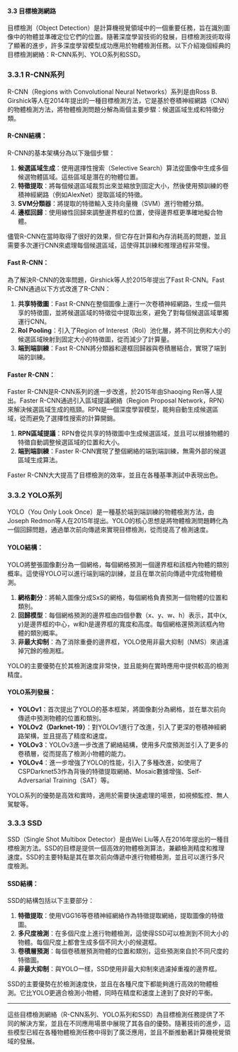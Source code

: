 #### 3.3 目標檢測網路

目標檢測（Object Detection）是計算機視覺領域中的一個重要任務，旨在識別圖像中的物體並準確定位它們的位置。隨著深度學習技術的發展，目標檢測技術取得了顯著的進步，許多深度學習模型成功應用於物體檢測任務。以下介紹幾個經典的目標檢測網絡：R-CNN系列、YOLO系列和SSD。

### 3.3.1 R-CNN系列

R-CNN（Regions with Convolutional Neural Networks）系列是由Ross B. Girshick等人在2014年提出的一種目標檢測方法，它是基於卷積神經網路（CNN）的物體檢測方法，將物體檢測問題分解為兩個主要步驟：候選區域生成和特徵分類。

#### R-CNN結構：
R-CNN的基本架構分為以下幾個步驟：
1. **候選區域生成**：使用選擇性搜索（Selective Search）算法從圖像中生成多個候選物體區域。這些區域是潛在的物體位置。
2. **特徵提取**：將每個候選區域裁剪出來並縮放到固定大小，然後使用預訓練的卷積神經網路（例如AlexNet）提取區域的特徵。
3. **SVM分類器**：將提取的特徵輸入支持向量機（SVM）進行物體分類。
4. **邊框回歸**：使用線性回歸來調整邊界框的位置，使得邊界框更準確地擬合物體。

儘管R-CNN在當時取得了很好的效果，但它存在計算和內存消耗高的問題，並且需要多次運行CNN來處理每個候選區域，這使得其訓練和推理過程非常慢。

#### Fast R-CNN：
為了解決R-CNN的效率問題，Girshick等人於2015年提出了Fast R-CNN。Fast R-CNN通過以下方式改進了R-CNN：
1. **共享特徵圖**：Fast R-CNN在整個圖像上運行一次卷積神經網路，生成一個共享的特徵圖，並將候選區域的特徵從中提取出來，避免了對每個候選區域單獨運行CNN。
2. **RoI Pooling**：引入了Region of Interest（RoI）池化層，將不同比例和大小的候選區域映射到固定大小的特徵圖，從而減少了計算量。
3. **端到端訓練**：Fast R-CNN將分類器和邊框回歸器與卷積層結合，實現了端到端的訓練。

#### Faster R-CNN：
Faster R-CNN是R-CNN系列的進一步改進，於2015年由Shaoqing Ren等人提出。Faster R-CNN通過引入區域提議網絡（Region Proposal Network，RPN）來解決候選區域生成的瓶頸。RPN是一個深度學習模型，能夠自動生成候選區域，從而避免了選擇性搜索的計算開銷。

1. **RPN區域提議**：RPN會從共享的特徵圖中生成候選區域，並且可以根據物體的特徵自動調整候選區域的位置和大小。
2. **端到端訓練**：Faster R-CNN實現了整個網絡的端到端訓練，無需外部的候選區域生成算法。

Faster R-CNN大大提高了目標檢測的效率，並且在各種基準測試中表現出色。

### 3.3.2 YOLO系列

YOLO（You Only Look Once）是一種基於端到端訓練的物體檢測方法，由Joseph Redmon等人在2015年提出。YOLO的核心思想是將物體檢測問題轉化為一個回歸問題，通過單次前向傳遞來實現目標檢測，從而提高了檢測速度。

#### YOLO結構：
YOLO將整張圖像劃分為一個網格，每個網格預測一個邊界框和該框內物體的類別概率。這使得YOLO可以進行端到端的訓練，並且在單次前向傳遞中完成物體檢測。

1. **網格劃分**：將輸入圖像分成SxS的網格，每個網格負責預測一個物體的位置和類別。
2. **回歸模型**：每個網格預測的邊界框由四個參數（x、y、w、h）表示，其中(x, y)是邊界框的中心，w和h是邊界框的寬度和高度。每個網格還預測該框內物體的類別概率。
3. **非最大抑制**：為了消除重疊的邊界框，YOLO使用非最大抑制（NMS）來過濾掉冗餘的檢測框。

YOLO的主要優勢在於其檢測速度非常快，並且能夠在實時應用中提供較高的檢測精度。

#### YOLO系列發展：
- **YOLOv1**：首次提出了YOLO的基本框架，將圖像劃分為網格，並在單次前向傳遞中預測物體的位置和類別。
- **YOLOv2（Darknet-19）**：對YOLOv1進行了改進，引入了更深的卷積神經網路架構，並且提高了精度和速度。
- **YOLOv3**：YOLOv3進一步改進了網絡結構，使用多尺度預測並引入了更多的卷積層，從而提高了檢測小物體的能力。
- **YOLOv4**：進一步增強了YOLO的性能，引入了多種改進，如使用了CSPDarknet53作為背後的特徵提取網絡、Mosaic數據增強、Self-Adversarial Training（SAT）等。

YOLO系列的優勢是高效和實時，適用於需要快速處理的場景，如視頻監控、無人駕駛等。

### 3.3.3 SSD

SSD（Single Shot Multibox Detector）是由Wei Liu等人在2016年提出的一種目標檢測方法。SSD的目標是提供一個高效的物體檢測算法，兼顧檢測精度和推理速度。SSD的主要特點是其在單次前向傳遞中進行物體檢測，並且可以進行多尺度檢測。

#### SSD結構：
SSD的結構包括以下主要部分：
1. **特徵提取**：使用VGG16等卷積神經網絡作為特徵提取網絡，提取圖像的特徵圖。
2. **多尺度檢測**：在多個尺度上進行物體檢測，這使得SSD可以檢測到不同大小的物體。每個尺度上都會生成多個不同大小的候選框。
3. **卷積層預測**：每個卷積層預測物體的位置和類別，這些預測來自於不同尺度的特徵圖。
4. **非最大抑制**：與YOLO一樣，SSD使用非最大抑制來過濾掉重複的邊界框。

SSD的主要優勢在於檢測速度快，並且在各種尺度下都能夠進行高效的物體檢測。它比YOLO更適合檢測小物體，同時在精度和速度上達到了良好的平衡。

---

這些目標檢測網絡（R-CNN系列、YOLO系列和SSD）為目標檢測任務提供了不同的解決方案，並且在不同應用場景中展現了其各自的優勢。隨著技術的進步，這些模型已經在各種物體檢測任務中得到了廣泛應用，並且不斷推動著計算機視覺領域的發展。